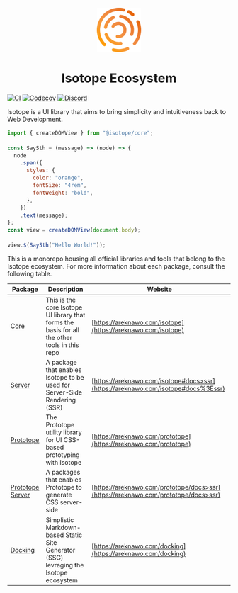 <p align="center">
  <img src="./packages/core/logo.png" height="100">
</p>
<h1 align="center"><b>Isotope Ecosystem</b></h1>

[![CI](https://github.com/Isotope-js/isotope/workflows/CI/badge.svg)](https://github.com/Isotope-js/isotope/actions) [![Codecov](https://img.shields.io/codecov/c/github/Isotope-js/isotope)](https://codecov.io/gh/Isotope-js/isotope) [![Discord](https://img.shields.io/discord/707157754766426134)](https://discord.gg/FaFbaSk)

Isotope is a UI library that aims to bring simplicity and intuitiveness back to Web Development.

```javascript
import { createDOMView } from "@isotope/core";

const SaySth = (message) => (node) => {
  node
    .span({
      styles: {
        color: "orange",
        fontSize: "4rem",
        fontWeight: "bold",
      },
    })
    .text(message);
};
const view = createDOMView(document.body);

view.$(SaySth("Hello World!"));
```

This is a monorepo housing all official libraries and tools that belong to the Isotope ecosystem. For more information about each package, consult the following table.

| Package                                         | Description                                                                                   | Website                                                                            |
| ----------------------------------------------- | --------------------------------------------------------------------------------------------- | ---------------------------------------------------------------------------------- |
| [Core](./packages/core)                         | This is the core Isotope UI library that forms the basis for all the other tools in this repo | [https://areknawo.com/isotope](https://areknawo.com/isotope)                       |
| [Server](./packages/server)                     | A package that enables Isotope to be used for Server-Side Rendering (SSR)                     | [https://areknawo.com/isotope#docs>ssr](https://areknawo.com/isotope#docs%3Essr)   |
| [Prototope](./packages/prototope)               | The Prototope utility library for UI CSS-based prototyping with Isotope                       | [https://areknawo.com/prototope](https://areknawo.com/prototope)                   |
| [Prototope Server](./packages/prototope-server) | A packages that enables Prototope to generate CSS server-side                                 | [https://areknawo.com/prototope/docs>ssr](https://areknawo.com/prototope/docs>ssr) |
| [Docking](./packages/docking)                   | Simplistic Markdown-based Static Site Generator (SSG) levraging the Isotope ecosystem         | [https://areknawo.com/docking](https://areknawo.com/docking)                       |
